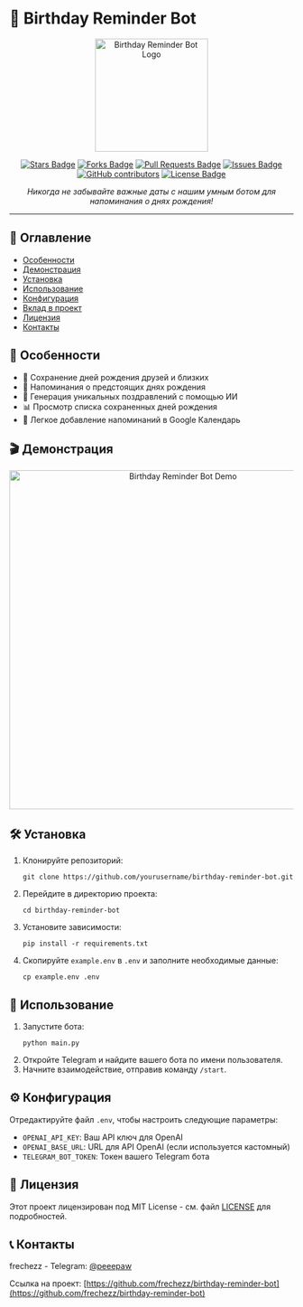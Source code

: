 # 🎂 Birthday Reminder Bot

<p align="center">
  <img src="https://i.postimg.cc/Nf2vrrkQ/realistic-3d-white-gift-box-with-golden-glossy-ribbon-bow-isolated-on-transparent-background-3d-rend.webp" alt="Birthday Reminder Bot Logo" width="200"/>
</p>

<p align="center">
  <a href="https://github.com/frechezz/birthday-reminder-bot/stargazers"><img src="https://img.shields.io/github/stars/frechezz/birthday-reminder-bot" alt="Stars Badge"/></a>
  <a href="https://github.com/frechezz/birthday-reminder-bot/network/members"><img src="https://img.shields.io/github/forks/frechezz/birthday-reminder-bot" alt="Forks Badge"/></a>
  <a href="https://github.com/frechezz/birthday-reminder-bot/pulls"><img src="https://img.shields.io/github/issues-pr/frechezz/birthday-reminder-bot" alt="Pull Requests Badge"/></a>
  <a href="https://github.com/frechezz/birthday-reminder-bot/issues"><img src="https://img.shields.io/github/issues/frechezz/birthday-reminder-bot" alt="Issues Badge"/></a>
  <a href="https://github.com/frechezz/birthday-reminder-bot/graphs/contributors"><img alt="GitHub contributors" src="https://img.shields.io/github/contributors/frechezz/birthday-reminder-bot?color=2b9348"></a>
  <a href="https://github.com/frechezz/birthday-reminder-bot/blob/master/LICENSE"><img src="https://img.shields.io/github/license/frechezz/birthday-reminder-bot?color=2b9348" alt="License Badge"/></a>
</p>

<p align="center">
  <i>Никогда не забывайте важные даты с нашим умным ботом для напоминания о днях рождения!</i>
</p>

<hr>

## 📌 Оглавление

- [Особенности](#-особенности)
- [Демонстрация](#-демонстрация)
- [Установка](#-установка)
- [Использование](#-использование)
- [Конфигурация](#-конфигурация)
- [Вклад в проект](#-вклад-в-проект)
- [Лицензия](#-лицензия)
- [Контакты](#-контакты)

## 🚀 Особенности

- 📅 Сохранение дней рождения друзей и близких
- 🔔 Напоминания о предстоящих днях рождения
- 🎉 Генерация уникальных поздравлений с помощью ИИ
- 📊 Просмотр списка сохраненных дней рождения
- 🔗 Легкое добавление напоминаний в Google Календарь

## 🎬 Демонстрация

<p align="center">
  <img src="https://i.postimg.cc/Z5z2BsqL/1-BAC167-D-8783-4021-A1-D6-6-BE1928-C7382.png" alt="Birthday Reminder Bot Demo" width="600"/>
</p>

## 🛠 Установка

1. Клонируйте репозиторий:
   ```
   git clone https://github.com/yourusername/birthday-reminder-bot.git
   ```
2. Перейдите в директорию проекта:
   ```
   cd birthday-reminder-bot
   ```
3. Установите зависимости:
   ```
   pip install -r requirements.txt
   ```
4. Скопируйте `example.env` в `.env` и заполните необходимые данные:
   ```
   cp example.env .env
   ```

## 🎈 Использование

1. Запустите бота:
   ```
   python main.py
   ```
2. Откройте Telegram и найдите вашего бота по имени пользователя.
3. Начните взаимодействие, отправив команду `/start`.

## ⚙ Конфигурация

Отредактируйте файл `.env`, чтобы настроить следующие параметры:

- `OPENAI_API_KEY`: Ваш API ключ для OpenAI
- `OPENAI_BASE_URL`: URL для API OpenAI (если используется кастомный)
- `TELEGRAM_BOT_TOKEN`: Токен вашего Telegram бота

## 📄 Лицензия

Этот проект лицензирован под MIT License - см. файл [LICENSE](LICENSE) для подробностей.

## 📞 Контакты

frechezz - Telegram: [@peeepaw](https://t.me/peeepaw)

Ссылка на проект: [https://github.com/frechezz/birthday-reminder-bot](https://github.com/frechezz/birthday-reminder-bot)